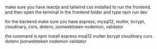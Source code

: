 make sure you have reactjs and tailwind css installed to run the frontend. 
and then open the terminal in the frontend folder and type 
npm run dev


for the backend make sure you have 
express, mysql12, multer, bcrypt, cloudinary, cors, dotenv, jsonwebtoken nodemon, validator

the command is 
npm install express msql12 multer bcrypt cloudinary cors dotenv jsonwebtoken nodemon validator 
